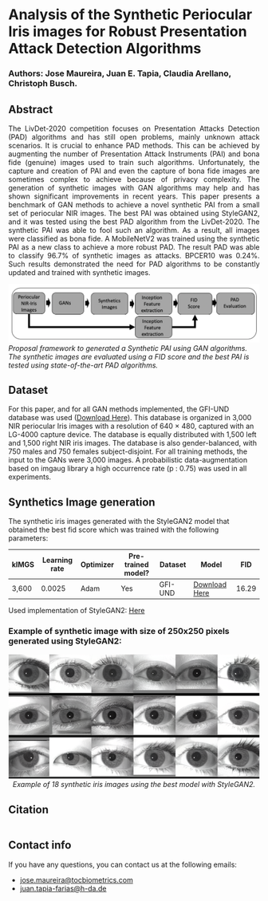 # Analysis of the Synthetic Periocular Iris images for Robust Presentation Attack Detection Algorithms

### Authors: Jose Maureira, Juan E. Tapia, Claudia Arellano, Christoph Busch.

## Abstract



<p style="text-align: justify;">The LivDet-2020 competition focuses on Presentation Attacks Detection (PAD) algorithms and has still open problems, mainly unknown attack scenarios. It is crucial to enhance PAD methods. This can be achieved by augmenting the number of Presentation Attack Instruments (PAI) and bona fide (genuine) images used to train such algorithms. Unfortunately, the capture and creation of PAI and even the capture of bona fide images are sometimes complex to achieve because of privacy complexity. The generation of synthetic images with GAN algorithms may help and has shown significant improvements in recent years. This paper presents a benchmark of GAN methods to achieve a novel synthetic PAI from a small set of periocular NIR images. The best PAI was obtained using StyleGAN2, and it was tested using the best PAD algorithm from the LivDet-2020. The synthetic PAI was able to fool such an algorithm. As a result, all images were classified as bona fide. A MobileNetV2 was trained using the synthetic PAI as a new class to achieve a more robust PAD. The result PAD was able to classify 96.7% of synthetic images as attacks. BPCER10 was 0.24%. Such results demonstrated the need for PAD algorithms to be constantly updated and trained with synthetic images.</p>

<p>
    <img src="imgs_readme/framework.png" alt>
    <em>Proposal framework to generated a Synthetic PAI using GAN algorithms. The synthetic images are evaluated using a FID score and the best PAI is tested using state-of-the-art PAD algorithms.</em>
</p>

## Dataset

For this paper, and for all GAN methods implemented, the GFI-UND database was used ([Download Here](https://cvrl.nd.edu/projects/data/the-gender-from-iris-dataset-nd-gfi)). This database is organized in 3,000 NIR periocular Iris images with a resolution of 640 × 480, captured with an LG-4000 capture device. The database is equally distributed with 1,500 left and 1,500 right NIR iris images. The database is also gender-balanced, with 750 males and 750 females subject-disjoint. For all training methods, the input to the GANs were 3,000 images. A probabilistic data-augmentation based on imgaug library a high occurrence rate (p : 0.75) was used in all experiments.

## Synthetics Image generation

The synthetic iris images generated with the StyleGAN2 model that obtained the best fid score which was trained with the following parameters:


| kIMGS | Learning rate | Optimizer |Pre-trained model?| Dataset| Model | FID |
| --- | --- | --- | --- | --- | --- | --- |
| 3,600 | 0.0025 | Adam  | Yes | GFI-UND | [Download Here](https://drive.google.com/file/d/16EUDdWTipj7YAEOntEPx8KkmpFA10tGD/view?usp=sharing)| 16.29 |


Used implementation of StyleGAN2: [Here](https://github.com/NVlabs/stylegan2-ada-pytorch)


### Example of synthetic image with size of 250x250 pixels generated using StyleGAN2:

<p align="center">
	<img src="imgs_readme/generated_iris.png">
	<em>Example of 18 synthetic iris images using the best model with StyleGAN2.
	</em>
</p>


## Citation

```

```

## Contact info

If you have any questions, you can contact us at the following emails:

- jose.maureira@tocbiometrics.com
- juan.tapia-farias@h-da.de


